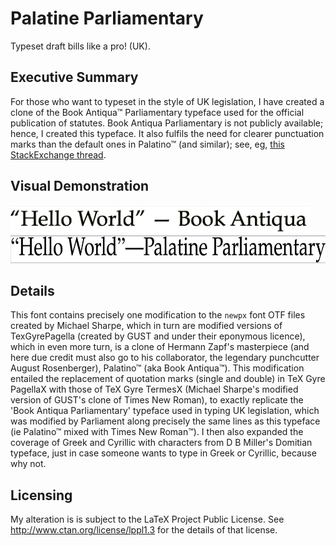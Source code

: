 # Palatine Parliamentary
Typeset draft bills like a pro! (UK). 

## Executive Summary
For those who want to typeset in the style of UK legislation, I have created a clone of the Book Antiqua™ Parliamentary typeface used for the official publication of statutes.  Book Antiqua Parliamentary is not publicly available; hence, I created this typeface.  It also fulfils the need for clearer punctuation marks than the default ones in Palatino™ (and similar); see, eg, [this StackExchange thread](https://tex.stackexchange.com/questions/359899/can-one-change-the-font-used-by-csquotes).


## Visual Demonstration


<img src="book-antiqua.png" height="45" />

<img src="palparl.png" height="45" />



## Details

This font contains precisely one modification to the `newpx` font OTF files created by Michael Sharpe, which in turn are modified versions of TexGyrePagella (created by GUST and under their eponymous licence), which in even more turn, is a clone of Hermann Zapf's masterpiece (and here due credit must also go to his collaborator, the legendary punchcutter August Rosenberger), Palatino™ (aka Book Antiqua™). This modification   entailed the replacement of quotation marks (single and double) in TeX Gyre PagellaX with those of TeX Gyre TermesX (Michael Sharpe's modified version of GUST's clone of Times New Roman), to  exactly replicate the 'Book Antiqua Parliamentary' typeface used in typing UK legislation, which was modified by Parliament along precisely the same lines as this typeface (ie Palatino™ mixed with Times New Roman™).  I then also expanded the coverage of Greek and Cyrillic with characters from D B Miller's Domitian typeface, just in case someone wants to type in Greek or Cyrillic, because why not. 

## Licensing

My alteration is is subject to the LaTeX Project Public License. See http://www.ctan.org/license/lppl1.3
for the details of that license.  


